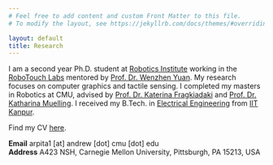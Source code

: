 ```yaml
---
# Feel free to add content and custom Front Matter to this file.
# To modify the layout, see https://jekyllrb.com/docs/themes/#overriding-theme-defaults

layout: default
title: Research
---
```

I am a second year Ph.D. student at [Robotics Institute](https://www.ri.cmu.edu/) working in the [RoboTouch Labs](https://labs.ri.cmu.edu/robotouch) mentored by [Prof. Dr. Wenzhen Yuan](https://www.ri.cmu.edu/ri-faculty/wenzhen-yuan/). My research focuses on computer graphics and tactile sensing. I completed my masters in Robotics at CMU, advised by [Prof. Dr. Katerina Fragkiadaki](https://www.cs.cmu.edu/~katef/) and [Prof. Dr. Katharina Muelling](https://sites.google.com/site/katharinamuelling/). I received my B.Tech. in [Electrical Engineering](https://www.iitk.ac.in/ee/) from [IIT Kanpur](https://www.iitk.ac.in/).

Find my CV [here](assets/pdfs/cv.pdf).

**Email** arpita1 [at] andrew [dot] cmu [dot] edu  
**Address** A423 NSH, Carnegie Mellon University, Pittsburgh, PA 15213, USA